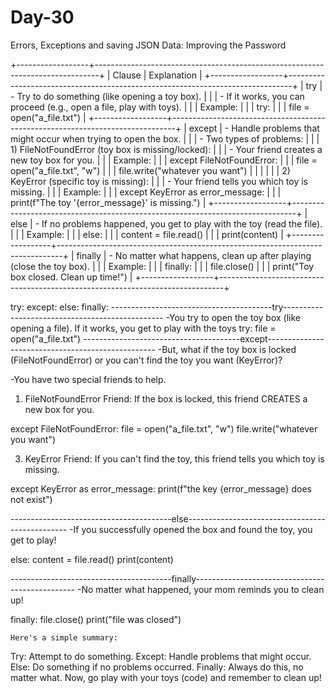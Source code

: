 # Day-30
Errors, Exceptions and saving JSON Data: Improving the Password

+------------------+-------------------------------------------------------------------------------+
|      Clause      |                             Explanation                                        |
+------------------+-------------------------------------------------------------------------------+
|      try         | - Try to do something (like opening a toy box).                               |
|                  | - If it works, you can proceed (e.g., open a file, play with toys).           |
|                  | Example:                                                                      |
|                  | try:                                                                          |
|                  |     file = open("a_file.txt")                                                  |
+------------------+-------------------------------------------------------------------------------+
|     except       | - Handle problems that might occur when trying to open the box.                |
|                  | - Two types of problems:                                                      |
|                  |     1) FileNotFoundError (toy box is missing/locked):                         |
|                  |        - Your friend creates a new toy box for you.                           |
|                  |        Example:                                                               |
|                  |        except FileNotFoundError:                                              |
|                  |            file = open("a_file.txt", "w")                                     |
|                  |            file.write("whatever you want")                                    |
|                  |                                                                               |
|                  |     2) KeyError (specific toy is missing):                                    |
|                  |        - Your friend tells you which toy is missing.                          |
|                  |        Example:                                                               |
|                  |        except KeyError as error_message:                                      |
|                  |            print(f"The toy '{error_message}' is missing.")                    |
+------------------+-------------------------------------------------------------------------------+
|      else        | - If no problems happened, you get to play with the toy (read the file).       |
|                  | Example:                                                                      |
|                  | else:                                                                         |
|                  |     content = file.read()                                                     |
|                  |     print(content)                                                            |
+------------------+-------------------------------------------------------------------------------+
|    finally       | - No matter what happens, clean up after playing (close the toy box).          |
|                  | Example:                                                                      |
|                  | finally:                                                                      |
|                  |     file.close()                                                              |
|                  |     print("Toy box closed. Clean up time!")                                   |
+------------------+-------------------------------------------------------------------------------+


try:
except:
else:
finally:
----------------------------------------try------------------------------------------------
-You try to open the toy box (like opening a file). If it works, you get to play with the toys
try:
    file = open("a_file.txt")
---------------------------------------except--------------------------------------------------
-But, what if the toy box is locked (FileNotFoundError) or you can't find the toy you want (KeyError)?

-You have two special friends to help.

1) FileNotFoundError Friend: If the box is locked, this friend CREATES a new box for you.

except FileNotFoundError:
    file = open("a_file.txt", "w")
    file.write("whatever you want")
   
3) KeyError Friend: If you can't find the toy, this friend tells you which toy is missing.

except KeyError as error_message:
    print(f"the key {error_message} does not exist")

----------------------------------------else------------------------------------------------
-If you successfully opened the box and found the toy, you get to play!

else:
    content = file.read()
    print(content)

----------------------------------------finally------------------------------------------------
-No matter what happened, your mom reminds you to clean up!

finally:
    file.close()
    print("file was closed")


    Here's a simple summary:
Try: Attempt to do something.
Except: Handle problems that might occur.
Else: Do something if no problems occurred.
Finally: Always do this, no matter what.
Now, go play with your toys (code) and remember to clean up!
